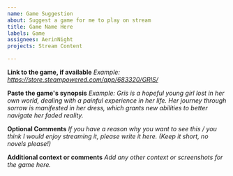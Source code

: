 ```yaml
---
name: Game Suggestion
about: Suggest a game for me to play on stream
title: Game Name Here
labels: Game
assignees: AerinNight
projects: Stream Content

---
```


**Link to the game, if available**
*Example: https://store.steampowered.com/app/683320/GRIS/*

**Paste the game's synopsis**
*Example: Gris is a hopeful young girl lost in her own world, dealing with a painful experience in her life. Her journey through sorrow is manifested in her dress, which grants new abilities to better navigate her faded reality.*

**Optional Comments**
*If you have a reason why you want to see this / you think I would enjoy streaming it, please write it here. (Keep it short, no novels please!)*

**Additional context or comments**
*Add any other context or screenshots for the game here.*
